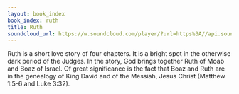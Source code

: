 ```yaml
---
layout: book_index
book_index: ruth
title: Ruth
soundcloud_url: https://w.soundcloud.com/player/?url=https%3A//api.soundcloud.com/playlists/185714613%3Fsecret_token%3Ds-gPWPo
---
```


Ruth is a short love story of four chapters. It is a bright spot in the otherwise dark period of the Judges. In the story, God brings together Ruth of Moab and Boaz of Israel. Of great significance is the fact that Boaz and Ruth are in the genealogy of King David and of the Messiah, Jesus Christ (Matthew 1:5-6 and Luke 3:32).
